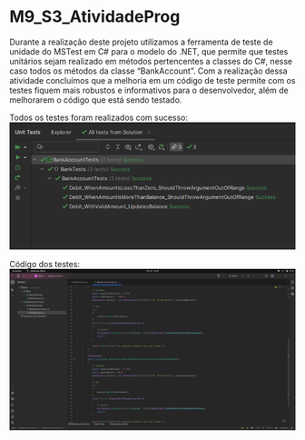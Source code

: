 # M9_S3_AtividadeProg

Durante a realização deste projeto utilizamos a ferramenta de teste de unidade do MSTest em C# para o modelo do .NET, que permite que testes unitários sejam realizado em métodos pertencentes a classes do C#, nesse caso todos os métodos da classe “BankAccount”. Com a realização dessa atividade concluímos que a melhoria em um código de teste permite com os testes fiquem mais robustos e informativos para o desenvolvedor, além de melhorarem o código que está sendo testado.

Todos os testes foram realizados com sucesso:
![image](./images/image1.png)

Código dos testes:
![image](./images/image2.png)

